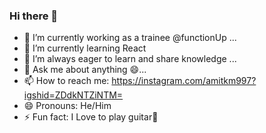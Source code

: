 ### Hi there 👋
- 🔭 I’m currently working as a trainee @functionUp ...
- 🌱 I’m currently learning React
- 👯 I’m always eager to learn and share knowledge ...
- 💬 Ask me about anything 😄...
- 📫 How to reach me: https://instagram.com/amitkm997?igshid=ZDdkNTZiNTM=
- 😄 Pronouns: He/Him
- ⚡ Fun fact: I Love to play guitar🎸 
